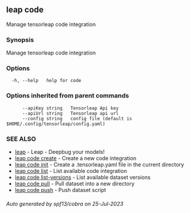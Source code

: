 ## leap code

Manage tensorleap code integration

### Synopsis

Manage tensorleap code integration

### Options

```
  -h, --help   help for code
```

### Options inherited from parent commands

```
      --apiKey string   Tensorleap Api key
      --apiUrl string   Tensorleap api url
      --config string   config file (default is $HOME/.config/tensorleap/config.yaml)
```

### SEE ALSO

* [leap](leap.md)	 - Leap - Deepbug your models!
* [leap code create](leap_code_create.md)	 - Create a new code integration
* [leap code init](leap_code_init.md)	 - Create a .tensorleap.yaml file in the current directory
* [leap code list](leap_code_list.md)	 - List available code integration
* [leap code list-versions](leap_code_list-versions.md)	 - List available dataset versions
* [leap code pull](leap_code_pull.md)	 - Pull dataset into a new directory
* [leap code push](leap_code_push.md)	 - Push dataset script

###### Auto generated by spf13/cobra on 25-Jul-2023
